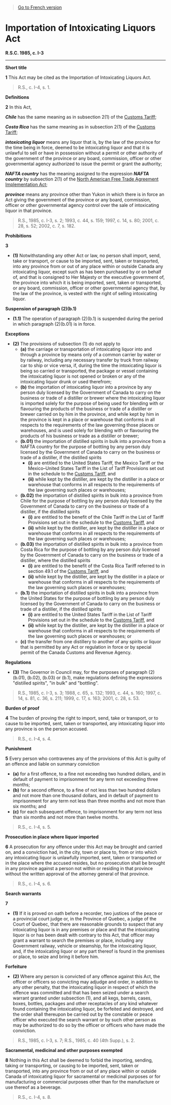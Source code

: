 > [Go to French version](/fr/Lois/Lois%20révisées%20du%20Canada/I/I-3.md)

# Importation of Intoxicating Liquors Act

**R.S.C. 1985, c. I-3**


----------



**Short title**

**1** This Act may be cited as the Importation of Intoxicating Liquors Act.
> R.S., c. I-4, s. 1.





**Definitions**

**2** In this Act,

***Chile*** has the same meaning as in subsection 2(1) of the [Customs Tariff](/en/Acts/Statutes%20of%20Canada/1997/c.%2036.md);

***Costa Rica*** has the same meaning as in subsection 2(1) of the [Customs Tariff](/en/Acts/Statutes%20of%20Canada/1997/c.%2036.md);

***intoxicating liquor*** means any liquor that is, by the law of the province for the time being in force, deemed to be intoxicating liquor and that it is unlawful to sell or have in possession without a permit or other authority of the government of the province or any board, commission, officer or other governmental agency authorized to issue the permit or grant the authority;

***NAFTA country*** has the meaning assigned to the expression ***NAFTA country*** by subsection 2(1) of the [North American Free Trade Agreement Implementation Act](/en/Acts/Statutes%20of%20Canada/1993/c.%2044.md);

***province*** means any province other than Yukon in which there is in force an Act giving the government of the province or any board, commission, officer or other governmental agency control over the sale of intoxicating liquor in that province.
> R.S., 1985, c. I-3, s. 2; 1993, c. 44, s. 159; 1997, c. 14, s. 80; 2001, c. 28, s. 52; 2002, c. 7, s. 182.





**Prohibitions**

**3** 

- **(1)** Notwithstanding any other Act or law, no person shall import, send, take or transport, or cause to be imported, sent, taken or transported, into any province from or out of any place within or outside Canada any intoxicating liquor, except such as has been purchased by or on behalf of, and that is consigned to Her Majesty or the executive government of, the province into which it is being imported, sent, taken or transported, or any board, commission, officer or other governmental agency that, by the law of the province, is vested with the right of selling intoxicating liquor.

**Suspension of paragraph (2)(b.1)**

- **(1.1)** The operation of paragraph (2)(b.1) is suspended during the period in which paragraph (2)(b.01) is in force.

**Exceptions**

- **(2)** The provisions of subsection (1) do not apply to
	- **(a)** the carriage or transportation of intoxicating liquor into and through a province by means only of a common carrier by water or by railway, including any necessary transfer by truck from railway car to ship or vice versa, if, during the time the intoxicating liquor is being so carried or transported, the package or vessel containing the intoxicating liquor is not opened or broken or any of the intoxicating liquor drunk or used therefrom;
	- **(b)** the importation of intoxicating liquor into a province by any person duly licensed by the Government of Canada to carry on the business or trade of a distiller or brewer where the intoxicating liquor is imported solely for the purpose of being used for blending with or flavouring the products of the business or trade of a distiller or brewer carried on by him in the province, and while kept by him in the province is kept in a place or warehouse that conforms in all respects to the requirements of the law governing those places or warehouses, and is used solely for blending with or flavouring the products of his business or trade as a distiller or brewer;
	- **(b.01)** the importation of distilled spirits in bulk into a province from a NAFTA country for the purpose of bottling by any person duly licensed by the Government of Canada to carry on the business or trade of a distiller, if the distilled spirits
		- **(i)** are entitled to the United States Tariff, the Mexico Tariff or the Mexico–United States Tariff in the List of Tariff Provisions set out in the schedule to the [Customs Tariff](/en/Acts/Statutes%20of%20Canada/1997/c.%2036.md), and
		- **(ii)** while kept by the distiller, are kept by the distiller in a place or warehouse that conforms in all respects to the requirements of the law governing such places or warehouses;
	- **(b.02)** the importation of distilled spirits in bulk into a province from Chile for the purpose of bottling by any person duly licensed by the Government of Canada to carry on the business or trade of a distiller, if the distilled spirits
		- **(i)** are entitled to the benefit of the Chile Tariff in the List of Tariff Provisions set out in the schedule to the [Customs Tariff](/en/Acts/Statutes%20of%20Canada/1997/c.%2036.md), and
		- **(ii)** while kept by the distiller, are kept by the distiller in a place or warehouse that conforms in all respects to the requirements of the law governing such places or warehouses;
	- **(b.03)** the importation of distilled spirits in bulk into a province from Costa Rica for the purpose of bottling by any person duly licensed by the Government of Canada to carry on the business or trade of a distiller, where the distilled spirits
		- **(i)** are entitled to the benefit of the Costa Rica Tariff referred to in section 49.1 of the [Customs Tariff](/en/Acts/Statutes%20of%20Canada/1997/c.%2036.md), and
		- **(ii)** while kept by the distiller, are kept by the distiller in a place or warehouse that conforms in all respects to the requirements of the law governing such places or warehouses;
	- **(b.1)** the importation of distilled spirits in bulk into a province from the United States for the purpose of bottling by any person duly licensed by the Government of Canada to carry on the business or trade of a distiller, if the distilled spirits
		- **(i)** are entitled to the United States Tariff in the List of Tariff Provisions set out in the schedule to the [Customs Tariff](/en/Acts/Statutes%20of%20Canada/1997/c.%2036.md), and
		- **(ii)** while kept by the distiller, are kept by the distiller in a place or warehouse that conforms in all respects to the requirements of the law governing such places or warehouses; or
	- **(c)** the transfer from one distillery to another of any spirits or liquor that is permitted by any Act or regulation in force or by special permit of the Canada Customs and Revenue Agency.

**Regulations**

- **(3)** The Governor in Council may, for the purposes of paragraph (2)(b.01), (b.02), (b.03) or (b.1), make regulations defining the expressions "distilled spirits", "in bulk" and "bottling".
> R.S., 1985, c. I-3, s. 3; 1988, c. 65, s. 132; 1993, c. 44, s. 160; 1997, c. 14, s. 81, c. 36, s. 211; 1999, c. 17, s. 163; 2001, c. 28, s. 53.





**Burden of proof**

**4** The burden of proving the right to import, send, take or transport, or to cause to be imported, sent, taken or transported, any intoxicating liquor into any province is on the person accused.
> R.S., c. I-4, s. 4.





**Punishment**

**5** Every person who contravenes any of the provisions of this Act is guilty of an offence and liable on summary conviction
- **(a)** for a first offence, to a fine not exceeding two hundred dollars, and in default of payment to imprisonment for any term not exceeding three months;
- **(b)** for a second offence, to a fine of not less than two hundred dollars and not more than one thousand dollars, and in default of payment to imprisonment for any term not less than three months and not more than six months; and
- **(c)** for each subsequent offence, to imprisonment for any term not less than six months and not more than twelve months.
> R.S., c. I-4, s. 5.





**Prosecution in place where liquor imported**

**6** A prosecution for any offence under this Act may be brought and carried on, and a conviction had, in the city, town or place to, from or into which any intoxicating liquor is unlawfully imported, sent, taken or transported or in the place where the accused resides, but no prosecution shall be brought in any province against a person not within or residing in that province without the written approval of the attorney general of that province.
> R.S., c. I-4, s. 6.





**Search warrants**

**7** 

- **(1)** If it is proved on oath before a recorder, two justices of the peace or a provincial court judge or, in the Province of Quebec, a judge of the Court of Quebec, that there are reasonable grounds to suspect that any intoxicating liquor is in any premises or place and that the intoxicating liquor is or has been dealt with contrary to this Act, that officer may grant a warrant to search the premises or place, including any Government railway, vehicle or steamship, for the intoxicating liquor, and, if the intoxicating liquor or any part thereof is found in the premises or place, to seize and bring it before him.

**Forfeiture**

- **(2)** Where any person is convicted of any offence against this Act, the officer or officers so convicting may adjudge and order, in addition to any other penalty, that the intoxicating liquor in respect of which the offence was committed and that has been seized under a search warrant granted under subsection (1), and all kegs, barrels, cases, boxes, bottles, packages and other receptacles of any kind whatever found containing the intoxicating liquor, be forfeited and destroyed, and the order shall thereupon be carried out by the constable or peace officer who executed the search warrant or by such other person as may be authorized to do so by the officer or officers who have made the conviction.
> R.S., 1985, c. I-3, s. 7; R.S., 1985, c. 40 (4th Supp.), s. 2.





**Sacramental, medicinal and other purposes exempted**

**8** Nothing in this Act shall be deemed to forbid the importing, sending, taking or transporting, or causing to be imported, sent, taken or transported, into any province from or out of any place within or outside Canada of intoxicating liquor for sacramental or medicinal purposes or for manufacturing or commercial purposes other than for the manufacture or use thereof as a beverage.
> R.S., c. I-4, s. 8.




